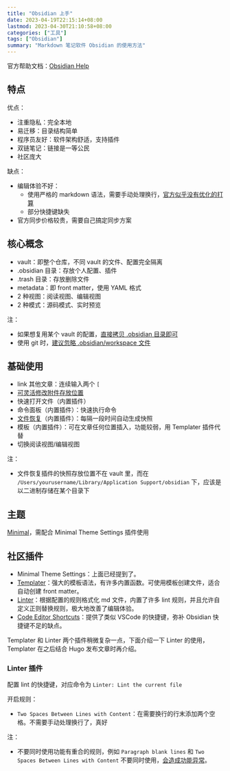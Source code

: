 ```yaml
---
title: "Obsidian 上手"
date: 2023-04-19T22:15:14+08:00
lastmod: 2023-04-30T21:10:58+08:00
categories: ["工具"]
tags: ["Obsidian"]
summary: "Markdown 笔记软件 Obsidian 的使用方法"
---
```


官方帮助文档：[Obsidian Help](https://help.obsidian.md/Obsidian/Index)

## 特点

优点：
- 注重隐私：完全本地
- 易迁移：目录结构简单
- 程序员友好：软件架构舒适，支持插件
- 双链笔记：链接是一等公民
- 社区庞大

缺点：
- 编辑体验不好：
    - 使用严格的 markdown 语法，需要手动处理换行，[官方似乎没有优化的打算](https://forum.obsidian.md/t/forcing-a-newline-hard-line-break-carriage-return-canonical/8789)
    - 部分快捷键缺失
- 官方同步价格较贵，需要自己搞定同步方案

## 核心概念

- vault：即整个仓库，不同 vault 的文件、配置完全隔离  
- .obsidian 目录：存放个人配置、插件
- .trash 目录：存放删除文件  
- metadata：即 front matter，使用 YAML 格式
- 2 种视图：阅读视图、编辑视图  
- 2 种模式：源码模式、实时预览

注：
- 如果想复用某个 vault 的配置，[直接拷贝 .obsidian 目录即可](https://help.obsidian.md/How+to/Working+with+multiple+vaults#Transfer+settings+between+vaults)
- 使用 git 时，[建议忽略 .obsidian/workspace 文件](https://help.obsidian.md/Advanced+topics/How+Obsidian+stores+data#Per+vault+data)

## 基础使用

- link 其他文章：连续输入两个 `[`  
- [可灵活修改附件存放位置](https://help.obsidian.md/How+to/Manage+attachments#Change+default+attachment+location)  
- 快速打开文件（内置插件）
- 命令面板（内置插件）：快速执行命令  
- [文件恢复](https://help.obsidian.md/Plugins/File+recovery#Recover+a+snapshot)（内置插件）：每隔一段时间自动生成快照
- 模板（内置插件）：可在文章任何位置插入，功能较弱，用 Templater 插件代替
- 切换阅读视图/编辑视图

注：  
- 文件恢复插件的快照存放位置不在 vault 里，而在 `/Users/yourusername/Library/Application Support/obsidian` 下，应该是以二进制存储在某个目录下  

## 主题

[Minimal](https://github.com/kepano/obsidian-minimal)，需配合 Minimal Theme Settings 插件使用

## 社区插件

- Minimal Theme Settings：上面已经提到了。  
- [Templater](https://github.com/SilentVoid13/Templater)：强大的模板语法，有许多内置函数。可使用模板创建文件，适合自动创建 front matter。
- [Linter](https://github.com/platers/obsidian-linter)：根据配置的规则格式化 md 文件，内置了许多 lint 规则，并且允许自定义正则替换规则，极大地改善了编辑体验。
- [Code Editor Shortcuts](https://github.com/timhor/obsidian-editor-shortcuts)：提供了类似 VSCode 的快捷键，弥补 Obsidian 快捷键不足的缺点。

Templater 和 Linter 两个插件稍微复杂一点，下面介绍一下 Linter 的使用，Templater 在之后结合 Hugo 发布文章时再介绍。

### Linter 插件

配置 lint 的快捷键，对应命令为  `Linter: Lint the current file`

开启规则：
- `Two Spaces Between Lines with Content`：在需要换行的行末添加两个空格。不需要手动处理换行了，真好

注：
- 不要同时使用功能有重合的规则，例如 `Paragraph blank lines` 和 `Two Spaces Between Lines with Content` 不要同时使用，[会造成功能异常](https://github.com/platers/obsidian-linter/issues/570)。
